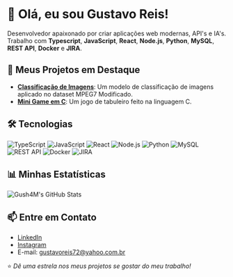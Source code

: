 # 👋 Olá, eu sou Gustavo Reis!

Desenvolvedor apaixonado por criar aplicações web modernas, API's e IA's. Trabalho com **Typescript**, **JavaScript**, **React**, **Node.js**, **Python**, **MySQL**, **REST API**, **Docker** e **JIRA**.

## 🚀 Meus Projetos em Destaque
- **[Classificação de Imagens](https://github.com/Gush4M/Classificacao-de-Imagens-MPEG7-Modificado)**: Um modelo de classificação de imagens aplicado no dataset MPEG7 Modificado.
- **[Mini Game em C](https://github.com/Gush4M/Projeto-Estruturas)**: Um jogo de tabuleiro feito na linguagem C.

## 🛠️ Tecnologias
![TypeScript](https://img.shields.io/badge/TypeScript-3178C6?style=flat-square&logo=typescript&logoColor=white)
![JavaScript](https://img.shields.io/badge/JavaScript-F7DF1E?style=flat-square&logo=javascript&logoColor=black)
![React](https://img.shields.io/badge/React-61DAFB?style=flat-square&logo=react&logoColor=black)
![Node.js](https://img.shields.io/badge/Node.js-339933?style=flat-square&logo=nodedotjs&logoColor=white)
![Python](https://img.shields.io/badge/Python-3776AB?style=flat-square&logo=python&logoColor=white)
![MySQL](https://img.shields.io/badge/MySQL-4479A1?style=flat-square&logo=mysql&logoColor=white)
![REST API](https://img.shields.io/badge/REST_API-FF6C37?style=flat-square&logo=rest&logoColor=white)
![Docker](https://img.shields.io/badge/Docker-2496ED?style=flat-square&logo=docker&logoColor=white)
![JIRA](https://img.shields.io/badge/Jira-0052CC?style=flat-square&logo=jira&logoColor=white)


## 📊 Minhas Estatísticas
![Gush4M's GitHub Stats](https://github-readme-stats.vercel.app/api?username=Gush4M&show_icons=true&theme=synthwave)

## 📫 Entre em Contato
- [LinkedIn](https://www.linkedin.com/in/gustavo-reis72/)
- [Instagram](https://www.instagram.com/gustavoreis72)
- E-mail: gustavoreis72@yahoo.com.br

⭐ *Dê uma estrela nos meus projetos se gostar do meu trabalho!*

